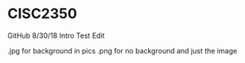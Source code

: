 # CISC2350

GitHub 8/30/18 Intro Test Edit

.jpg for background in pics
.png for no background and just the image
